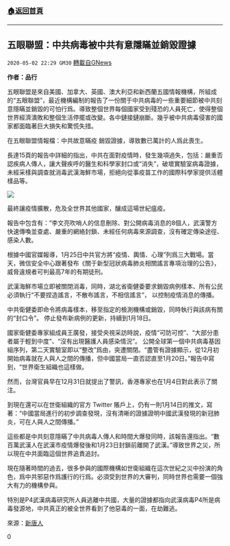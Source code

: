 ###  [:house:返回首頁](https://github.com/ourhimalayas/txt)
---

## 五眼聯盟：中共病毒被中共有意隱瞞並銷毀證據
`2020-05-02 22:29 GM30` [轉載自GNews](https://gnews.org/zh-hant/192340/)

**作者：品行**

五眼聯盟是來自美國、加拿大、英國、澳大利亞和新西蘭五國情報機構，所組成的“五眼聯盟”，最近機構編制的報告了一份關于中共病毒的一些重要細節被中共刻意隱瞞並銷毀的可怕行爲。導致整個世界每個國家受到殘恐的人員死亡，使得整個世界經濟潰敗和整個生活停擺或改變。各中鏈接鏈崩斷。幾乎被中共病毒侵害的國家都面臨著巨大損失和驚慌失措。

在五眼聯盟情報檔：中共故意瞞疫 銷毀證據，導致數已萬計的人爲此喪生。

長達15頁的報告中詳細的指出，中共在面對疫情時，發生幾項過失，包括：嚴重否認疾病人傳人，讓大聲疾呼的醫生和科學家封口或“消失”，破壞實驗室病毒證據，未經采樣與調查就消毒武漢海鮮市場，拒絕向從事疫苗工作的國際科學家提供活體樣品等。

![](https://s3.amazonaws.com/gnews-media-offload/wp-content/uploads/2020/05/02222405/image0-19.jpg)

最終讓疫情擴散，危及全世界其他國家，釀成這場世紀瘟疫。

報告中包含有：“李文亮吹哨人的信息刪除、對公開病毒消息的8個人，武漢警方快速傳喚並查處、嚴重的網絡封鎖、未經任何病毒來源調查，沒有確定傳染途徑、感染人數。

根據中國官媒報導，1月25日中共官方將“疫情、輿情、心理”列爲三大戰場。當天，微信安全中心跟著發布《關于新型冠狀病毒肺炎相關謠言專項治理的公告》，威脅違規者可判最高7年的有期徒刑。

武漢海鮮市場立即被關閉消毒，同時，湖北省衛健委要求銷毀病例樣本、所有公民必須執行“不要捏造謠言，不散布謠言，不相信謠言”， 以控制疫情消息的傳播。

中共衛健委即命令將病毒樣本，移至指定的檢測機構或銷毀，同時執行與該病有關的“封口令”。 停止發布新病例的更新，持續到1月18日。

國家衛健委專家組成員王廣發，接受央視采訪時說，疫情“可防可控”、“大部分患者屬于輕到中度”、“沒有出現醫護人員感染情況”。 公開全球第一個中共病毒基因組序列，第二天實驗室即以“整改”爲由，突遭關閉。“盡管有證據顯示，從12月初開始病毒就在人與人之間的傳播，但中國當局一直否認直至1月20日。”報告中寫到，“世界衛生組織也這樣做。

然而，台灣官員早在12月31日就提出了警訊，香港專家也在1月4日對此表示了關注。

到現在還可以在世衛組織的官方 Twitter 賬戶上，仍有一則1月14日的推文，寫著：“中國當局進行的初步調查發現，沒有清晰的證據證明中國武漢發現的新冠肺炎，可在人與人之間傳播。”

這些都是中共刻意隱瞞了中共病毒人傳人和時間大爆發同時，該報告還指出。“數百萬武漢人在武漢市疫情爆發後和1月23日封鎖前離開了武漢。”導致世界之災，所以現在中共面臨這個世界追責追討。

現在隨著時間的過去，很多參與的國際機構如世衛組織在這次世紀之災中扮演的角色，爲中共邪惡作爲護行的行爲。必須受到世界的大審判，同時世界也需要一個強大有力的機構參與。

特別是P4武漢病毒研究所人員逃離中共國，大量的證據都指向武漢病毒P4所是病毒發源地，中共真正的被全世界看到了他惡毒的一面，在劫難逃。

來源：[新唐人](https://www.youtube.com/watch?v=f1bWupW8ncE)

0
